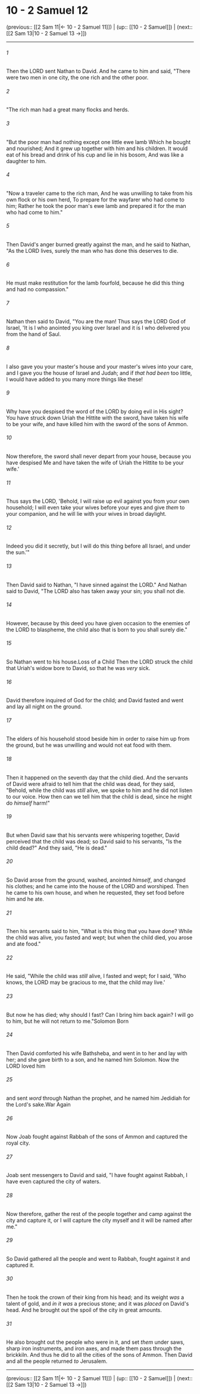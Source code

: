# 10 - 2 Samuel 12

(previous:: [[2 Sam 11|← 10 - 2 Samuel 11]]) | (up:: [[10 - 2 Samuel]]) | (next:: [[2 Sam 13|10 - 2 Samuel 13 →]])

***


###### 1 
Then the LORD sent Nathan to David. And he came to him and said, "There were two men in one city, the one rich and the other poor. 

###### 2 
"The rich man had a great many flocks and herds. 

###### 3 
"But the poor man had nothing except one little ewe lamb Which he bought and nourished; And it grew up together with him and his children. It would eat of his bread and drink of his cup and lie in his bosom, And was like a daughter to him. 

###### 4 
"Now a traveler came to the rich man, And he was unwilling to take from his own flock or his own herd, To prepare for the wayfarer who had come to him; Rather he took the poor man's ewe lamb and prepared it for the man who had come to him." 

###### 5 
Then David's anger burned greatly against the man, and he said to Nathan, "As the LORD lives, surely the man who has done this deserves to die. 

###### 6 
He must make restitution for the lamb fourfold, because he did this thing and had no compassion." 

###### 7 
Nathan then said to David, "You are the man! Thus says the LORD God of Israel, 'It is I who anointed you king over Israel and it is I who delivered you from the hand of Saul. 

###### 8 
I also gave you your master's house and your master's wives into your care, and I gave you the house of Israel and Judah; and if _that had been_ too little, I would have added to you many more things like these! 

###### 9 
Why have you despised the word of the LORD by doing evil in His sight? You have struck down Uriah the Hittite with the sword, have taken his wife to be your wife, and have killed him with the sword of the sons of Ammon. 

###### 10 
Now therefore, the sword shall never depart from your house, because you have despised Me and have taken the wife of Uriah the Hittite to be your wife.' 

###### 11 
Thus says the LORD, 'Behold, I will raise up evil against you from your own household; I will even take your wives before your eyes and give _them_ to your companion, and he will lie with your wives in broad daylight. 

###### 12 
Indeed you did it secretly, but I will do this thing before all Israel, and under the sun.'" 

###### 13 
Then David said to Nathan, "I have sinned against the LORD." And Nathan said to David, "The LORD also has taken away your sin; you shall not die. 

###### 14 
However, because by this deed you have given occasion to the enemies of the LORD to blaspheme, the child also that is born to you shall surely die." 

###### 15 
So Nathan went to his house.Loss of a Child Then the LORD struck the child that Uriah's widow bore to David, so that he was _very_ sick. 

###### 16 
David therefore inquired of God for the child; and David fasted and went and lay all night on the ground. 

###### 17 
The elders of his household stood beside him in order to raise him up from the ground, but he was unwilling and would not eat food with them. 

###### 18 
Then it happened on the seventh day that the child died. And the servants of David were afraid to tell him that the child was dead, for they said, "Behold, while the child was _still_ alive, we spoke to him and he did not listen to our voice. How then can we tell him that the child is dead, since he might do _himself_ harm!" 

###### 19 
But when David saw that his servants were whispering together, David perceived that the child was dead; so David said to his servants, "Is the child dead?" And they said, "He is dead." 

###### 20 
So David arose from the ground, washed, anointed _himself_, and changed his clothes; and he came into the house of the LORD and worshiped. Then he came to his own house, and when he requested, they set food before him and he ate. 

###### 21 
Then his servants said to him, "What is this thing that you have done? While the child was alive, you fasted and wept; but when the child died, you arose and ate food." 

###### 22 
He said, "While the child was _still_ alive, I fasted and wept; for I said, 'Who knows, the LORD may be gracious to me, that the child may live.' 

###### 23 
But now he has died; why should I fast? Can I bring him back again? I will go to him, but he will not return to me."Solomon Born 

###### 24 
Then David comforted his wife Bathsheba, and went in to her and lay with her; and she gave birth to a son, and he named him Solomon. Now the LORD loved him 

###### 25 
and sent _word_ through Nathan the prophet, and he named him Jedidiah for the Lord's sake.War Again 

###### 26 
Now Joab fought against Rabbah of the sons of Ammon and captured the royal city. 

###### 27 
Joab sent messengers to David and said, "I have fought against Rabbah, I have even captured the city of waters. 

###### 28 
Now therefore, gather the rest of the people together and camp against the city and capture it, or I will capture the city myself and it will be named after me." 

###### 29 
So David gathered all the people and went to Rabbah, fought against it and captured it. 

###### 30 
Then he took the crown of their king from his head; and its weight _was_ a talent of gold, and _in it_ _was_ a precious stone; and it was _placed_ on David's head. And he brought out the spoil of the city in great amounts. 

###### 31 
He also brought out the people who were in it, and set _them_ under saws, sharp iron instruments, and iron axes, and made them pass through the brickkiln. And thus he did to all the cities of the sons of Ammon. Then David and all the people returned _to_ Jerusalem.

***

(previous:: [[2 Sam 11|← 10 - 2 Samuel 11]]) | (up:: [[10 - 2 Samuel]]) | (next:: [[2 Sam 13|10 - 2 Samuel 13 →]])
